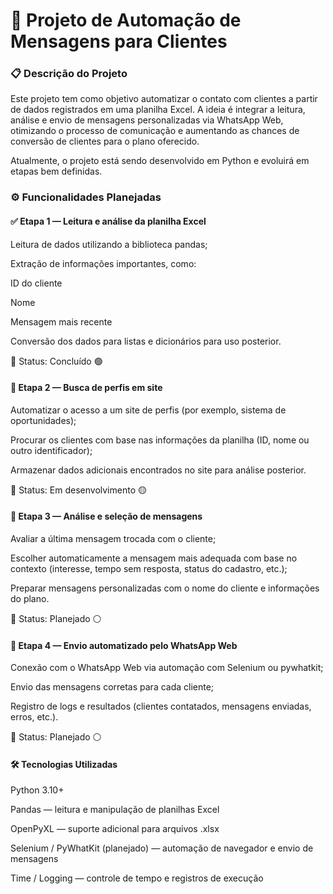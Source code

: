 # 🧠 Projeto de Automação de Mensagens para Clientes
### 📋 Descrição do Projeto

Este projeto tem como objetivo automatizar o contato com clientes a partir de dados registrados em uma planilha Excel.
A ideia é integrar a leitura, análise e envio de mensagens personalizadas via WhatsApp Web, otimizando o processo de comunicação e aumentando as chances de conversão de clientes para o plano oferecido.

Atualmente, o projeto está sendo desenvolvido em Python e evoluirá em etapas bem definidas.

### ⚙️  Funcionalidades Planejadas
#### ✅ Etapa 1 — Leitura e análise da planilha Excel

Leitura de dados utilizando a biblioteca pandas;

Extração de informações importantes, como:

ID do cliente

Nome

Mensagem mais recente

Conversão dos dados para listas e dicionários para uso posterior.

📌 Status: Concluído 🟢

#### 🔄 Etapa 2 — Busca de perfis em site

Automatizar o acesso a um site de perfis (por exemplo, sistema de oportunidades);

Procurar os clientes com base nas informações da planilha (ID, nome ou outro identificador);

Armazenar dados adicionais encontrados no site para análise posterior.

📌 Status: Em desenvolvimento 🟡

#### 💬 Etapa 3 — Análise e seleção de mensagens

Avaliar a última mensagem trocada com o cliente;

Escolher automaticamente a mensagem mais adequada com base no contexto (interesse, tempo sem resposta, status do cadastro, etc.);

Preparar mensagens personalizadas com o nome do cliente e informações do plano.

📌 Status: Planejado ⚪

#### 🤖 Etapa 4 — Envio automatizado pelo WhatsApp Web

Conexão com o WhatsApp Web via automação com Selenium ou pywhatkit;

Envio das mensagens corretas para cada cliente;

Registro de logs e resultados (clientes contatados, mensagens enviadas, erros, etc.).

📌 Status: Planejado ⚪

#### 🛠️ Tecnologias Utilizadas

Python 3.10+

Pandas — leitura e manipulação de planilhas Excel

OpenPyXL — suporte adicional para arquivos .xlsx

Selenium / PyWhatKit (planejado) — automação de navegador e envio de mensagens

Time / Logging — controle de tempo e registros de execução
